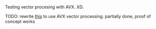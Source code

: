 Testing vector procesing with AVX.
XD.

TODO: 
    rewrite [this](https://github.com/r4qq/pso-crazy-man/tree/main/pso-cpp) to use AVX vector processing.
        partially done, proof of concept works 